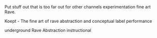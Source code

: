 Put stuff out that is too far out for other channels
experimentation 
fine art Rave.

Koept - The fine art of rave abstraction and conceptual label performance

underground 
Rave 
Abstraction
instructional
<!--stackedit_data:
eyJoaXN0b3J5IjpbLTQ1MDEyNDE1NSwxODUyNTg4NjQ1XX0=
-->